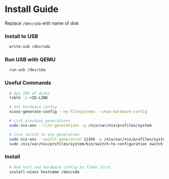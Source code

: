 # Install Guide
Replace `/dev/sda` with name of disk

### Install to USB
```bash
  write-usb /dev/sda
```

### Run USB with QEMU
```bash
  run-usb /dev/sda
```

### Useful Commands
```bash
  # Get IDS of disks
  lsblk -o +ID-LINK

  # Get hardware config
  nixos-generate-config --no-filesystems --show-hardware-config

  # List previous generations
  sudo nix-env --list-generations -p /nix/var/nix/profiles/system

  # Live switch to any generation
  sudo nix-env --switch-generation 12345 -p /nix/var/nix/profiles/system
  sudo /nix/var/nix/profiles/system/bin/switch-to-configuration switch

```

### Install
```bash
  # Add host and hardware config to flake first
  install-nixos hostname /dev/sda
```


